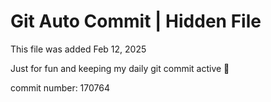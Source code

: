 # Git Auto Commit | Hidden File

This file was added Feb 12, 2025

Just for fun and keeping my daily git commit active 🤪

commit number: 170764
